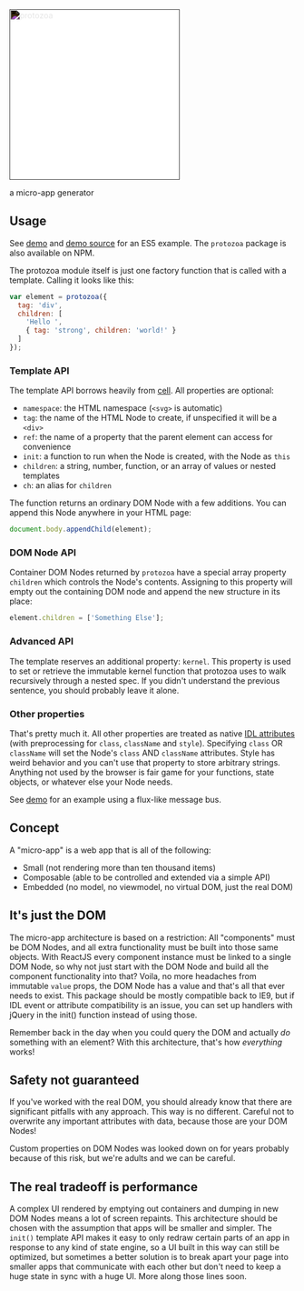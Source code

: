 <img style="width:300px;background:#000;filter:invert(100%);" src="https://cdn.rawgit.com/guscost/protozoa/trunk/logo.svg" alt="protozoa" />

a micro-app generator

## Usage
See [demo](https://guscost.github.io/protozoa) and [demo source](https://github.com/guscost/protozoa/blob/trunk/index.html) for an ES5 example. The `protozoa` package is also available on NPM.

The protozoa module itself is just one factory function that is called with a template. Calling it looks like this:

```js
var element = protozoa({
  tag: 'div',
  children: [
    'Hello ',
    { tag: 'strong', children: 'world!' }
  ]
});
```

### Template API
The template API borrows heavily from [cell](https://www.celljs.org/). All properties are optional:
- `namespace`: the HTML namespace (`<svg>` is automatic)
- `tag`: the name of the HTML Node to create, if unspecified it will be a `<div>`
- `ref`: the name of a property that the parent element can access for convenience
- `init`: a function to run when the Node is created, with the Node as `this`
- `children`: a string, number, function, or an array of values or nested templates
- `ch`: an alias for `children`

The function returns an ordinary DOM Node with a few additions. You can append this Node anywhere in your HTML page:

```js
document.body.appendChild(element);
```

### DOM Node API
Container DOM Nodes returned by `protozoa` have a special array property `children` which controls the Node's contents. Assigning to this property will empty out the containing DOM node and append the new structure in its place:

```js
element.children = ['Something Else'];
```

### Advanced API
The template reserves an additional property: `kernel`. This property is used to set or retrieve the immutable kernel function that protozoa uses to walk recursively through a nested spec. If you didn't understand the previous sentence, you should probably leave it alone.

### Other properties
That's pretty much it. All other properties are treated as native [IDL attributes](https://developer.mozilla.org/en-US/docs/Web/HTML/Attributes#Content_versus_IDL_attributes) (with preprocessing for `class`, `className` and `style`). Specifying `class` OR `className` will set the Node's `class` AND `className` attributes. Style has weird behavior and you can't use that property to store arbitrary strings. Anything not used by the browser is fair game for your functions, state objects, or whatever else your Node needs.

See [demo](https://github.com/guscost/protozoa/blob/trunk/index.html) for an example using a flux-like message bus.

## Concept
A "micro-app" is a web app that is all of the following:
- Small (not rendering more than ten thousand items)
- Composable (able to be controlled and extended via a simple API)
- Embedded (no model, no viewmodel, no virtual DOM, just the real DOM)

## It's just the DOM
The micro-app architecture is based on a restriction: All "components" must be DOM Nodes, and all extra functionality must be built into those same objects. With ReactJS every component instance must be linked to a single DOM Node, so why not just start with the DOM Node and build all the component functionality into that? Voila, no more headaches from immutable `value` props, the DOM Node has a value and that's all that ever needs to exist. This package should be mostly compatible back to IE9, but if IDL event or attribute compatibility is an issue, you can set up handlers with jQuery in the init() function instead of using those. 

Remember back in the day when you could query the DOM and actually *do* something with an element? With this architecture, that's how *everything* works!

## Safety not guaranteed
If you've worked with the real DOM, you should already know that there are significant pitfalls with any approach. This way is no different. Careful not to overwrite any important attributes with data, because those are your DOM Nodes!

Custom properties on DOM Nodes was looked down on for years probably because of this risk, but we're adults and we can be careful.

## The real tradeoff is performance
A complex UI rendered by emptying out containers and dumping in new DOM Nodes means a lot of screen repaints. This architecture should be chosen with the assumption that apps will be smaller and simpler. The `init()` template API makes it easy to only redraw certain parts of an app in response to any kind of state engine, so a UI built in this way can still be optimized, but sometimes a better solution is to break apart your page into smaller apps that communicate with each other but don't need to keep a huge state in sync with a huge UI. More along those lines soon.
